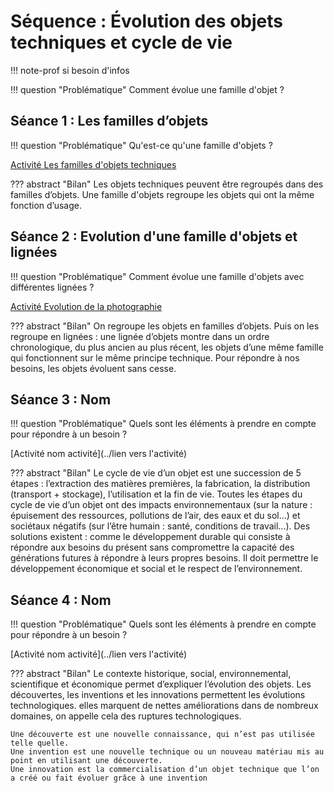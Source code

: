 # Séquence : Évolution des objets techniques et cycle de vie


!!! note-prof
    si besoin d'infos


!!! question "Problématique"
    Comment évolue une famille d'objet ?
    



## Séance 1 : Les familles d’objets 

!!! question "Problématique"
    Qu'est-ce qu'une famille d'objets ?

[Activité Les familles d'objets techniques](../famillesObj)




??? abstract "Bilan"
    Les objets techniques peuvent être regroupés dans des familles d’objets. Une famille d'objets regroupe les objets qui ont la même fonction d’usage.



## Séance 2 : Evolution d'une famille d'objets et lignées

!!! question "Problématique"
    Comment évolue une famille d'objets avec différentes lignées ? 
    
[Activité Evolution de la photographie](../evolPhoto)




??? abstract "Bilan"
    On regroupe les objets en familles d’objets. Puis on les regroupe en lignées : une lignée d’objets montre dans un ordre chronologique, du plus ancien au plus récent, les objets d’une même famille qui fonctionnent sur le même principe technique.
    Pour répondre à nos besoins, les objets évoluent sans cesse.


## Séance 3 : Nom

!!! question "Problématique"
    Quels sont les éléments à prendre en compte pour répondre à un besoin ?
    
[Activité nom activité](../lien vers l'activité)




??? abstract "Bilan"
    Le cycle de vie d’un objet est une succession de 5 étapes : l’extraction des matières premières, la fabrication, la distribution (transport + stockage), l’utilisation et la fin de vie.
    Toutes les étapes du cycle de vie d’un objet ont des impacts environnementaux (sur la nature : épuisement des ressources, pollutions de l’air, des eaux et du sol...) et sociétaux négatifs (sur l’être humain : santé, conditions de travail...). 
    Des solutions existent : comme le développement durable qui consiste à répondre aux besoins du présent sans compromettre la capacité des générations futures à répondre à leurs propres  besoins. Il doit permettre le développement économique et social et le respect de l’environnement.

## Séance 4 : Nom

!!! question "Problématique"
    Quels sont les éléments à prendre en compte pour répondre à un besoin ?
    
[Activité nom activité](../lien vers l'activité)




??? abstract "Bilan"
    Le contexte historique, social, environnemental, scientifique et économique permet d’expliquer l’évolution des objets.
    Les découvertes, les inventions et les innovations permettent les évolutions technologiques. elles marquent de nettes améliorations dans de nombreux domaines, on appelle cela des ruptures technologiques. 

    Une découverte est une nouvelle connaissance, qui n’est pas utilisée telle quelle.
    Une invention est une nouvelle technique ou un nouveau matériau mis au point en utilisant une découverte.
    Une innovation est la commercialisation d’un objet technique que l’on a créé ou fait évoluer grâce à une invention
